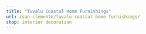 ```yaml
---
title: "Tuvalu Coastal Home Furnishings"
url: /san-clemente/tuvalu-coastal-home-furnishings/
shop: interior decoration
---
```

